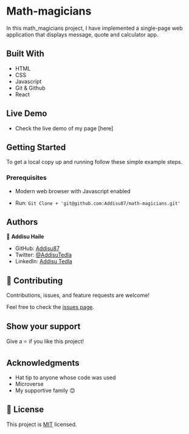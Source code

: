 # Math-magicians

In this math_magicians project, I have implemented a single-page web application that displays message, quote and calculator app.

## Built With

- HTML
- CSS
- Javascript
- Git & Github
- React

## Live Demo

- Check the live demo of my page [here]

## Getting Started

To get a local copy up and running follow these simple example steps.

### Prerequisites

- Modern web browser with Javascript enabled

- Run: `Git Clone + 'git@github.com:Addisu87/math-magicians.git'`

## Authors

👤 **Addisu Haile**

- GitHub: [Addisu87](https://github.com/Addisu87)
- Twitter: [@AddisuTedla](https://twitter.com/AddisuTedla)
- LinkedIn: [Addisu Tedla](https://www.linkedin.com/in/addisu-tedla-8b4a10143/)

## 🤝 Contributing

Contributions, issues, and feature requests are welcome!

Feel free to check the [issues page](https://github.com/Addisu87/math-magicians/issues).

## Show your support

Give a ⭐️ if you like this project!

## Acknowledgments

- Hat tip to anyone whose code was used
- Microverse
- My supportive family 😊

## 📝 License

This project is [MIT](./MIT.md) licensed.
